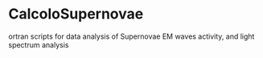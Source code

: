 # CalcoloSupernovae
ortran scripts for data analysis of Supernovae EM waves activity, and light spectrum analysis
